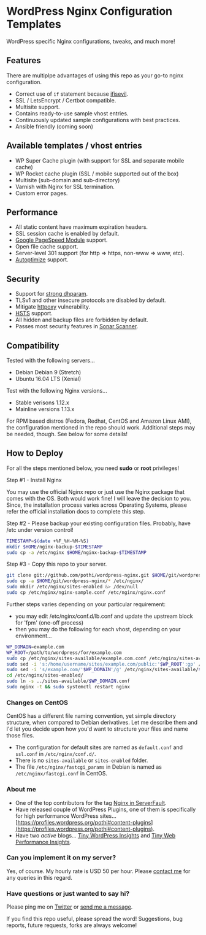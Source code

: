# WordPress Nginx Configuration Templates

WordPress specific Nginx configurations, tweaks, and much more!

## Features

There are multiplpe advantages of using this repo as your go-to nginx configuration.

+ Correct use of `if` statement because [ifisevil](https://www.nginx.com/resources/wiki/start/topics/depth/ifisevil/).
+ SSL / LetsEncrypt / Certbot compatible.
+ Multisite support.
+ Contains ready-to-use sample vhost entries.
+ Continuously updated sample configurations with best practices.
+ Ansible friendly (coming soon)

## Available templates / vhost entries

+ WP Super Cache plugin (with support for SSL and separate mobile cache)
+ WP Rocket cache plugin (SSL / mobile supported out of the box)
+ Multisite (sub-domain and sub-directory)
+ Varnish with Nginx for SSL termination.
+ Custom error pages.

## Performance

+ All static content have maximum expiration headers.
+ SSL session cache is enabled by default.
+ [Google PageSpeed Module](https://developers.google.com/speed/pagespeed/module/) support.
+ Open file cache support.
+ Server-level 301 support (for http => https, non-www => www, etc).
+ [Autoptimize](https://wordpress.org/plugins/autoptimize/) support.

## Security

+ Support for [strong dhparam](https://weakdh.org/).
+ TLSv1 and other insecure protocols are disabled by default.
+ Mitigate [httpoxy](https://httpoxy.org/) vulnerability.
+ [HSTS](https://developer.mozilla.org/en-US/docs/Web/HTTP/Headers/Strict-Transport-Security) support.
+ All hidden and backup files are forbidden by default.
+ Passes most security features in [Sonar Scanner](https://sonarwhal.com/scanner/).

## Compatibility

Tested with the following servers...
+ Debian Debian 9 (Stretch)
+ Ubuntu 16.04 LTS (Xenial)

Test with the following Nginx versions...
+ Stable verisons 1.12.x
+ Mainline versions 1.13.x

For RPM based distros (Fedora, Redhat, CentOS and Amazon Linux AMI), the configuration mentioned in the repo should work. Additional steps may be needed, though. See below for some details!

## How to Deploy

For all the steps mentioned below, you need __sudo__ or __root__ privileges!

Step #1 - Install Nginx

You may use the official Nginx repo or just use the Nginx package that comes with the OS. Both would work fine! I will leave the decision to you. Since, the installation process varies across Operating Systems, please refer the official installation docs to complete this step.

Step #2 - Please backup your existing configuration files. Probably, have /etc under version control!

```bash
TIMESTAMP=$(date +%F_%H-%M-%S)
mkdir $HOME/nginx-backup-$TIMESTAMP
sudo cp -a /etc/nginx $HOME/nginx-backup-$TIMESTAMP
```

Step #3 - Copy this repo to your server.

```bash
git clone git://github.com/pothi/wordpress-nginx.git $HOME/git/wordpress-nginx
sudo cp -a $HOME/git/wordpress-nginx/* /etc/nginx/
sudo mkdir /etc/nginx/sites-enabled &> /dev/null
sudo cp /etc/nginx/nginx-sample.conf /etc/nginx/nginx.conf
```
Further steps varies depending on your particular requirement:

+ you may edit /etc/nginx/conf.d/lb.conf and update the upstream block for 'fpm' (one-off process)
+ then you may do the following for each vhost, depending on your environment...
```bash
WP_DOMAIN=example.com
WP_ROOT=/path/to/wordpress/for/example.com
sudo cp /etc/nginx/sites-available/example.com.conf /etc/nginx/sites-available/$WP_DOMAIN.conf
sudo sed -i 's:/home/username/sites/example.com/public:'$WP_ROOT':gp' /etc/nginx/sites-available/$WP_DOMAIN.conf
sudo sed -i 's/example.com/'$WP_DOMAIN'/g' /etc/nginx/sites-available/$WP_DOMAIN.conf
cd /etc/nginx/sites-enabled/
sudo ln -s ../sites-available/$WP_DOMAIN.conf
sudo nginx -t && sudo systemctl restart nginx
```

### Changes on CentOS

CentOS has a different file naming convention, yet simple directory structure, when compared to Debian derivatives. Let me describe them and I'd let you decide upon how you'd want to structure your files and name those files.

+ The configuration for default sites are named as `default.conf` and `ssl.conf` in `/etc/nginx/conf.d/`.
+ There is no `sites-available` or `sites-enabled` folder.
+ The file `/etc/nginx/fastcgi_params` in Debian is named as `/etc/nginx/fastcgi.conf` in CentOS.

### About me

+ One of the top contributors for the tag [Nginx in ServerFault](https://serverfault.com/users/102173/pothi-kalimuthu?tab=profile).
+ Have released couple of WordPress Plugins, one of them is specifically for high performance WordPress sites... [https://profiles.wordpress.org/pothi#content-plugins](https://profiles.wordpress.org/pothi#content-plugins).
+ Have two _active_ blogs... [Tiny WordPress Insights](https://www.tinywp.in/) and [Tiny Web Performance Insights](https://www.tinywp.com/).

### Can you implement it on my server?

Yes, of course. My hourly rate is USD 50 per hour. Please [contact me](https://www.tinywp.in/contact/) for any queries in this regard.

### Have questions or just wanted to say hi?

Please ping me on [Twitter](https://twitter.com/pothi]) or [send me a message](https://www.tinywp.in/contact/).

If you find this repo useful, please spread the word! Suggestions, bug reports, future requests, forks are always welcome!
